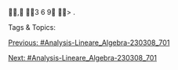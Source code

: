 ,
3
6
9
> .

   Tags & Topics:
   

[Previous: #Analysis-Lineare_Algebra-230308_701](Analysis-Lineare_Algebra-230308_701.md)

[Next: #Analysis-Lineare_Algebra-230308_701](Analysis-Lineare_Algebra-230308_701.md)